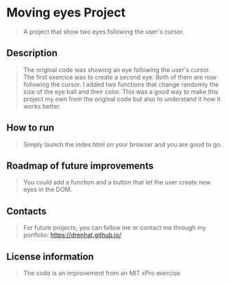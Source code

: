 # Moving eyes Project
> A project that show two eyes following the user's cursor.

## Description
> The original code was showing an eye following the user's cursor. The first exercice was to create a second eye. Both of them are now following the cursor. I added two functions that change randomly the size of the eye ball and their color. This was a good way to make this project my own from the original code but also to understand it how it works better.

## How to run
> Simply launch the index.html on your browser and you are good to go.

## Roadmap of future improvements
> You could add a function and a button that let the user create new eyes in the DOM.

## Contacts
> For future projects, you can follow me or contact me through my portfolio: https://drenhat.github.io/

## License information
> The code is an improvement from an MIT xPro exercise

